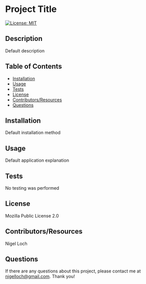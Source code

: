 #  Project Title
[![License: MIT](https://img.shields.io/badge/License-MIT-yellow.svg)](https://opensource.org/licenses/MIT)

##  Description

Default description

##  Table of Contents
* [Installation](#installation)
* [Usage](#usage)
* [Tests](#tests)
* [License](#license)
* [Contributors/Resources](#contributors)
* [Questions](#questions)

##  Installation

Default installation method

##  Usage

Default application explanation

##  Tests

No testing was performed

##  License

Mozilla Public License 2.0

##  Contributors/Resources

Nigel Loch

##  Questions

If there are any questions about this project, please contact me at <nigelloch@gmail.com>. Thank you!

  
